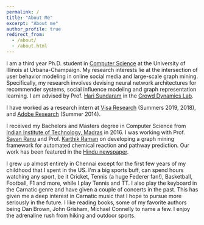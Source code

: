 ```yaml
---
permalink: /
title: "About Me"
excerpt: "About me"
author_profile: true
redirect_from:
  - /about/
  - /about.html
---
```


I am a third year Ph.D. student in [Computer Science](http://www.cs.illinois.edu) at the University of Illinois at Urbana-Champaign.
My research interests lie at the intersection of user behavior modeling in online social media and large-scale graph mining.
Specifically, my research involves devising neural network architectures for
recommender systems, social influence modeling and graph representation learning.
I am advised by Prof. [Hari Sundaram](http://sundaram.cs.illinois.edu/) in the [Crowd Dynamics Lab](https://crowddynamicslab.github.io/).
<!-- I have also worked with [Prof. Jiawei Han](http://hanj.cs.illinois.edu/) and [Prof. Kevin Chang](http://www.forwarddatalab.org/kevinccchang). -->
I have worked as a research intern at [Visa Research](https://usa.visa.com/about-visa/visa-research.html) (Summers 2019, 2018), and [Adobe Research](https://research.adobe.com/) (Summer 2014).


I received my Bachelors and Masters degree in Computer Science from [Indian Institute of Technology, Madras](https://www.iitm.ac.in/) in 2016.
I was working with Prof. <a href="http://www.cse.iitm.ac.in/~sayan" target="_blank">Sayan Ranu</a> and Prof. <a href="https://home.iitm.ac.in/kraman/lab/karthik/" target="_blank"> Karthik Raman</a> on developing a graph mining framework for automated chemical reaction and pathway prediction. Our work has been featured in the [Hindu newspaper](https://www.thehindubusinessline.com/news/science/iit-researchers-develop-tool-to-synthesise-new-molecules/article9896254.ece).



I grew up almost entirely in Chennai except for the first few years of my childhood that I spent in the US. I&#39;m a big sports buff, can spend hours watching any sport, be it Cricket, Tennis (a huge Federer fan!), Basketball, Football, F1 and more, while I play Tennis and TT. I also play the keyboard in the Carnatic genre and have given a couple of concerts in the past. This has given me a deep interest in Carnatic music that I hope to pursue more seriously in the future. I like reading books, some of my favorite authors being Dan Brown, John Grisham, Michael Connelly to name a few. I enjoy the adrenaline rush from hiking and outdoor sports.

<!-- Create content & metadata
------
For site content, there is one markdown file for each type of content, which are stored in directories like _publications, _talks, _posts, _teaching, or _pages. For example, each talk is a markdown file in the [_talks directory](https://github.com/academicpages/academicpages.github.io/tree/master/_talks). At the top of each markdown file is structured data in YAML about the talk, which the theme will parse to do lots of cool stuff. The same structured data about a talk is used to generate the list of talks on the [Talks page](https://academicpages.github.io/talks), each [individual page](https://academicpages.github.io/talks/2012-03-01-talk-1) for specific talks, the talks section for the [CV page](https://academicpages.github.io/cv), and the [map of places you've given a talk](https://academicpages.github.io/talkmap.html) (if you run this [python file](https://github.com/academicpages/academicpages.github.io/blob/master/talkmap.py) or [Jupyter notebook](https://github.com/academicpages/academicpages.github.io/blob/master/talkmap.ipynb), which creates the HTML for the map based on the contents of the _talks directory).

How to edit your site's GitHub repository
------
Many people use a git client to create files on their local computer and then push them to GitHub's servers. If you are not familiar with git, you can directly edit these configuration and markdown files directly in the github.com interface. Navigate to a file (like [this one](https://github.com/academicpages/academicpages.github.io/blob/master/_talks/2012-03-01-talk-1.md) and click the pencil icon in the top right of the content preview (to the right of the "Raw | Blame | History" buttons). You can delete a file by clicking the trashcan icon to the right of the pencil icon. You can also create new files or upload files by navigating to a directory and clicking the "Create new file" or "Upload files" buttons.

For more info
------
More info about configuring academicpages can be found in [the guide](https://academicpages.github.io/markdown/). The [guides for the Minimal Mistakes theme](https://mmistakes.github.io/minimal-mistakes/docs/configuration/) (which this theme was forked from) might also be helpful. -->
